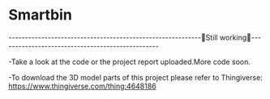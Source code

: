# Smartbin
-----------------------------------------------------------🚧Still working🚧-------------------------------------------------

-Take a look at the code or the project report uploaded.More code soon.

-To download the 3D model parts of this project please refer to Thingiverse: https://www.thingiverse.com/thing:4648186


